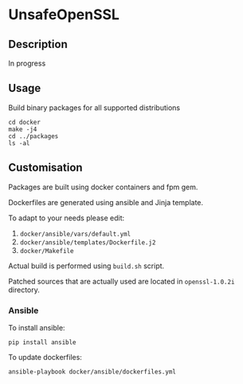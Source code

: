 # UnsafeOpenSSL

## Description 

In progress

## Usage

Build binary packages for all supported distributions

```
cd docker
make -j4 
cd ../packages
ls -al
```

## Customisation

Packages are built using docker containers and fpm gem.

Dockerfiles are generated using ansible and Jinja template.

To adapt to your needs please edit:
1. `docker/ansible/vars/default.yml`
2. `docker/ansible/templates/Dockerfile.j2`
3. `docker/Makefile`

Actual build is performed using `build.sh` script.

Patched sources that are actually used are located in `openssl-1.0.2i` directory.

### Ansible

To install ansible:

```
pip install ansible
```

To update dockerfiles:

```
ansible-playbook docker/ansible/dockerfiles.yml
```

